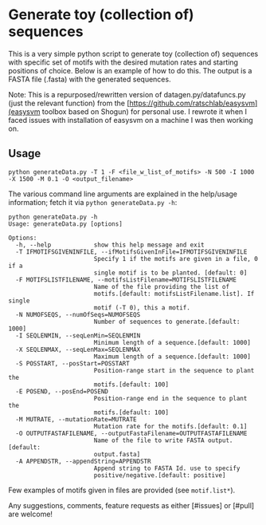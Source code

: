 # Generate toy (collection of) sequences

This is a very simple python script to generate toy (collection of) sequences with specific set of motifs with the desired mutation rates and starting positions of choice. Below is an example of how to do this. The output is a FASTA file (.fasta) with the generated sequences.

Note: This is a repurposed/rewritten version of datagen.py/datafuncs.py (just the relevant function) from the [https://github.com/ratschlab/easysvm](easysvm toolbox based on Shogun) for personal use. I rewrote it when I faced issues with installation of easysvm on a machine I was then working on.


## Usage
```
python generateData.py -T 1 -F <file_w_list_of_motifs> -N 500 -I 1000 -X 1500 -M 0.1 -O <output_filename>
```

The various command line arguments are explained in the help/usage information; fetch it via `python generateData.py -h`:

```
python generateData.py -h
Usage: generateData.py [options]

Options:
  -h, --help            show this help message and exit
  -T IFMOTIFSGIVENINFILE, --ifMotifsGivenInFile=IFMOTIFSGIVENINFILE
                        Specify 1 if the motifs are given in a file, 0 if a
                        single motif is to be planted. [default: 0]
  -F MOTIFSLISTFILENAME, --motifsListFilename=MOTIFSLISTFILENAME
                        Name of the file providing the list of
                        motifs.[default: motifsListFilename.list]. If single
                        motif (-T 0), this a motif.
  -N NUMOFSEQS, --numOfSeqs=NUMOFSEQS
                        Number of sequences to generate.[default: 1000]
  -I SEQLENMIN, --seqLenMin=SEQLENMIN
                        Minimum length of a sequence.[default: 1000]
  -X SEQLENMAX, --seqLenMax=SEQLENMAX
                        Maximum length of a sequence.[default: 1000]
  -S POSSTART, --posStart=POSSTART
                        Position-range start in the sequence to plant the
                        motifs.[default: 100]
  -E POSEND, --posEnd=POSEND
                        Position-range end in the sequence to plant the
                        motifs.[default: 100]
  -M MUTRATE, --mutationRate=MUTRATE
                        Mutation rate for the motifs.[default: 0.1]
  -O OUTPUTFASTAFILENAME, --outputFastaFilename=OUTPUTFASTAFILENAME
                        Name of the file to write FASTA output.[default:
                        output.fasta]
  -A APPENDSTR, --appendString=APPENDSTR
                        Append string to FASTA Id. use to specify
                        positive/negative.[default: positive]

```

Few examples of motifs given in files are provided (see `motif.list*`).


Any suggestions, comments, feature requests as either [#issues] or [#pull] are welcome!

